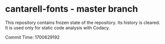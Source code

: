 # cantarell-fonts - master branch

This repository contains frozen state of the repository.
Its history is cleared. It is used only for static code
analysis with Codacy.

Commit Time: 1700629192